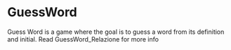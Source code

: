 # GuessWord
Guess Word is a game where the goal is to guess a word from its definition and initial.
Read GuessWord_Relazione for more info
